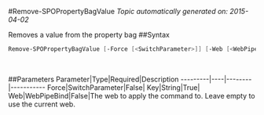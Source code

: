 #Remove-SPOPropertyBagValue
*Topic automatically generated on: 2015-04-02*

Removes a value from the property bag
##Syntax
```powershell
Remove-SPOPropertyBagValue [-Force [<SwitchParameter>]] [-Web [<WebPipeBind>]] -Key [<String>]
```
&nbsp;

##Parameters
Parameter|Type|Required|Description
---------|----|--------|-----------
Force|SwitchParameter|False|
Key|String|True|
Web|WebPipeBind|False|The web to apply the command to. Leave empty to use the current web.
